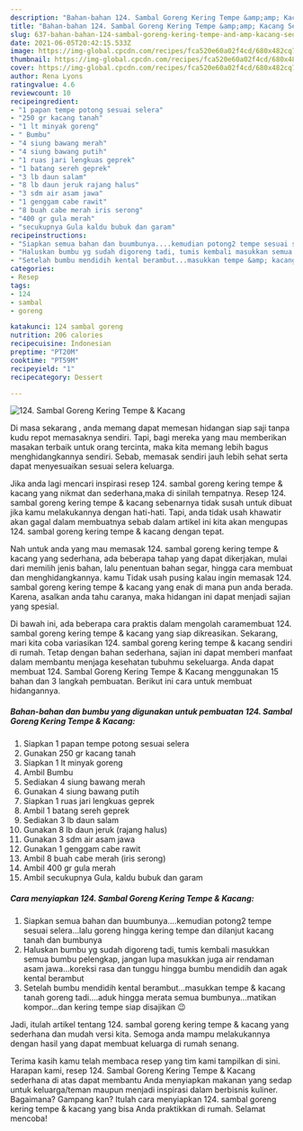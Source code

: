 ```yaml
---
description: "Bahan-bahan 124. Sambal Goreng Kering Tempe &amp;amp; Kacang Sederhana dan Mudah Dibuat"
title: "Bahan-bahan 124. Sambal Goreng Kering Tempe &amp;amp; Kacang Sederhana dan Mudah Dibuat"
slug: 637-bahan-bahan-124-sambal-goreng-kering-tempe-and-amp-kacang-sederhana-dan-mudah-dibuat
date: 2021-06-05T20:42:15.533Z
image: https://img-global.cpcdn.com/recipes/fca520e60a02f4cd/680x482cq70/124-sambal-goreng-kering-tempe-kacang-foto-resep-utama.jpg
thumbnail: https://img-global.cpcdn.com/recipes/fca520e60a02f4cd/680x482cq70/124-sambal-goreng-kering-tempe-kacang-foto-resep-utama.jpg
cover: https://img-global.cpcdn.com/recipes/fca520e60a02f4cd/680x482cq70/124-sambal-goreng-kering-tempe-kacang-foto-resep-utama.jpg
author: Rena Lyons
ratingvalue: 4.6
reviewcount: 10
recipeingredient:
- "1 papan tempe potong sesuai selera"
- "250 gr kacang tanah"
- "1 lt minyak goreng"
- " Bumbu"
- "4 siung bawang merah"
- "4 siung bawang putih"
- "1 ruas jari lengkuas geprek"
- "1 batang sereh geprek"
- "3 lb daun salam"
- "8 lb daun jeruk rajang halus"
- "3 sdm air asam jawa"
- "1 genggam cabe rawit"
- "8 buah cabe merah iris serong"
- "400 gr gula merah"
- "secukupnya Gula kaldu bubuk dan garam"
recipeinstructions:
- "Siapkan semua bahan dan buumbunya....kemudian potong2 tempe sesuai selera...lalu goreng hingga kering tempe dan dilanjut kacang tanah dan bumbunya"
- "Haluskan bumbu yg sudah digoreng tadi, tumis kembali masukkan semua bumbu pelengkap, jangan lupa masukkan juga air rendaman asam jawa...koreksi rasa dan tunggu hingga bumbu mendidih dan agak kental berambut"
- "Setelah bumbu mendidih kental berambut...masukkan tempe &amp; kacang tanah goreng tadi....aduk hingga merata semua bumbunya...matikan kompor...dan kering tempe siap disajikan 😉"
categories:
- Resep
tags:
- 124
- sambal
- goreng

katakunci: 124 sambal goreng 
nutrition: 206 calories
recipecuisine: Indonesian
preptime: "PT20M"
cooktime: "PT59M"
recipeyield: "1"
recipecategory: Dessert

---
```



![124. Sambal Goreng Kering Tempe &amp; Kacang](https://img-global.cpcdn.com/recipes/fca520e60a02f4cd/680x482cq70/124-sambal-goreng-kering-tempe-kacang-foto-resep-utama.jpg)

Di masa  sekarang , anda memang dapat memesan hidangan siap saji tanpa kudu repot memasaknya sendiri. Tapi, bagi mereka yang mau memberikan masakan terbaik untuk orang tercinta, maka kita memang lebih bagus menghidangkannya sendiri. Sebab, memasak sendiri jauh lebih sehat serta dapat menyesuaikan sesuai selera keluarga.

Jika anda lagi mencari inspirasi resep 124. sambal goreng kering tempe &amp; kacang yang nikmat dan sederhana,maka di sinilah tempatnya. Resep 124. sambal goreng kering tempe &amp; kacang  sebenarnya tidak susah untuk dibuat jika kamu melakukannya dengan hati-hati. Tapi, anda tidak usah khawatir akan gagal dalam membuatnya 
sebab dalam artikel ini kita akan mengupas 124. sambal goreng kering tempe &amp; kacang dengan tepat.  



Nah untuk anda yang mau memasak 124. sambal goreng kering tempe &amp; kacang yang sederhana, ada beberapa tahap yang dapat dikerjakan, mulai dari memilih jenis bahan, lalu penentuan bahan segar, hingga cara membuat dan menghidangkannya. kamu Tidak usah pusing kalau ingin memasak 124. sambal goreng kering tempe &amp; kacang yang enak di mana pun anda berada. Karena, asalkan anda  tahu caranya, maka hidangan ini dapat menjadi sajian yang spesial.

Di bawah ini, ada beberapa cara praktis  dalam mengolah caramembuat 124. sambal goreng kering tempe &amp; kacang yang siap dikreasikan. Sekarang, mari kita coba variasikan 124. sambal goreng kering tempe &amp; kacang sendiri di rumah. Tetap dengan bahan sederhana, sajian ini dapat memberi manfaat dalam membantu menjaga kesehatan tubuhmu sekeluarga. Anda dapat membuat 124. Sambal Goreng Kering Tempe &amp; Kacang menggunakan 15 bahan dan 3 langkah pembuatan. Berikut ini cara untuk membuat hidangannya.

<!--inarticleads1-->

##### Bahan-bahan dan bumbu yang digunakan untuk pembuatan 124. Sambal Goreng Kering Tempe &amp; Kacang:

1. Siapkan 1 papan tempe potong sesuai selera
1. Gunakan 250 gr kacang tanah
1. Siapkan 1 lt minyak goreng
1. Ambil  Bumbu
1. Sediakan 4 siung bawang merah
1. Gunakan 4 siung bawang putih
1. Siapkan 1 ruas jari lengkuas geprek
1. Ambil 1 batang sereh geprek
1. Sediakan 3 lb daun salam
1. Gunakan 8 lb daun jeruk (rajang halus)
1. Gunakan 3 sdm air asam jawa
1. Gunakan 1 genggam cabe rawit
1. Ambil 8 buah cabe merah (iris serong)
1. Ambil 400 gr gula merah
1. Ambil secukupnya Gula, kaldu bubuk dan garam




<!--inarticleads2-->

##### Cara menyiapkan 124. Sambal Goreng Kering Tempe &amp; Kacang:

1. Siapkan semua bahan dan buumbunya....kemudian potong2 tempe sesuai selera...lalu goreng hingga kering tempe dan dilanjut kacang tanah dan bumbunya
1. Haluskan bumbu yg sudah digoreng tadi, tumis kembali masukkan semua bumbu pelengkap, jangan lupa masukkan juga air rendaman asam jawa...koreksi rasa dan tunggu hingga bumbu mendidih dan agak kental berambut
1. Setelah bumbu mendidih kental berambut...masukkan tempe &amp; kacang tanah goreng tadi....aduk hingga merata semua bumbunya...matikan kompor...dan kering tempe siap disajikan 😉




Jadi, itulah artikel tentang  124. sambal goreng kering tempe &amp; kacang  yang sederhana dan mudah versi kita. Semoga anda mampu melakukannya dengan hasil yang dapat membuat keluarga di rumah senang. 

Terima kasih kamu telah membaca resep yang tim kami tampilkan di sini. Harapan kami, resep  124. Sambal Goreng Kering Tempe &amp; Kacang sederhana di atas dapat membantu Anda menyiapkan makanan yang sedap untuk keluarga/teman maupun menjadi inspirasi dalam berbisnis kuliner. Bagaimana? Gampang kan? Itulah cara menyiapkan 124. sambal goreng kering tempe &amp; kacang yang bisa Anda praktikkan di rumah. Selamat mencoba!

